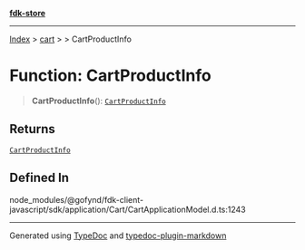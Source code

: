 [**fdk-store**](../../../README.md)
***

[Index](../../../API.md) > [cart](../../README.md) > [<internal>](../README.md) > CartProductInfo

# Function: CartProductInfo

> **CartProductInfo**(): [`CartProductInfo`](../type-aliases/type-alias.CartProductInfo.md)

## Returns

[`CartProductInfo`](../type-aliases/type-alias.CartProductInfo.md)

## Defined In

node\_modules/@gofynd/fdk-client-javascript/sdk/application/Cart/CartApplicationModel.d.ts:1243

***
Generated using [TypeDoc](https://typedoc.org/) and [typedoc-plugin-markdown](https://www.npmjs.com/package/typedoc-plugin-markdown)
